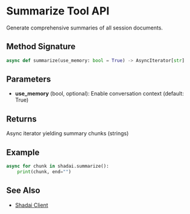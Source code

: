 # Summarize Tool API

Generate comprehensive summaries of all session documents.

## Method Signature

```python
async def summarize(use_memory: bool = True) -> AsyncIterator[str]
```

## Parameters

- **use_memory** (bool, optional): Enable conversation context (default: True)

## Returns

Async iterator yielding summary chunks (strings)

## Example

```python
async for chunk in shadai.summarize():
    print(chunk, end="")
```

## See Also
- [Shadai Client](shadai-client.md)
